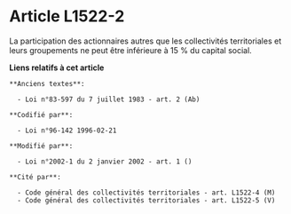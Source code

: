 # Article L1522-2

La participation des actionnaires autres que les collectivités territoriales et leurs groupements ne peut être inférieure à
15 % du capital social.

**Liens relatifs à cet article**

	**Anciens textes**:

	  - Loi n°83-597 du 7 juillet 1983 - art. 2 (Ab)

	**Codifié par**:

	  - Loi n°96-142 1996-02-21

	**Modifié par**:

	  - Loi n°2002-1 du 2 janvier 2002 - art. 1 ()

	**Cité par**:

	  - Code général des collectivités territoriales - art. L1522-4 (M)
	  - Code général des collectivités territoriales - art. L1522-5 (V)
